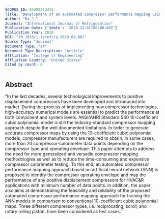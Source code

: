 ```yaml
---
SCOPUS_ID: 85092313473
Title: "Development of an automated compressor performance mapping using artificial neural network and multiple compressor technologies"
Author: "Ma J."
Journal: "International Journal of Refrigeration"
Publication Date: {'$date': '2020-12-01T00:00:00Z'}
Publication Year: 2020
DOI: "10.1016/j.ijrefrig.2020.08.001"
Source Type: "Journal"
Document Type: "ar"
Document Type Description: "Article"
Affliation: "College of Engineering"
Affliation Country: "United States"
Cited by count: 8
---
```


## Abstract
"In the last decades, several technological improvements to positive displacement compressors have been developed and introduced into market. During the process of implementing new compressor technologies, high-accuracy numerical models are essential to predict the performance at both component and system levels. ANSI/AHRI Standard 540 10-coefficient cubic polynomial model is still the industry-standard compressor mapping approach despite the well documented limitations. In order to generate accurate compressor maps by using the 10-coefficient cubic polynomial models, compressor manufacturers are required to obtain, in some cases, more than 20 compressor-calorimeter data points depending on the compressor type and operating envelope. This paper attempts to address the need for more generalized and versatile compressor mapping methodologies as well as to reduce the time-consuming and expensive compressor calorimeter testing. To this end, an automated compressor performance mapping approach based on artificial neural network (ANN) is proposed to identify the compressor operating envelope and map the performance of any positive displacement compressors for HVAC&R applications with minimum number of data points. In addition, the paper also aims at demonstrating the feasibility and reliability of the proposed automated compressor performance mapping approach for training the ANN models in comparison to conventional 10-coefficient cubic polynomial maps. Three different compressor types, i.e. reciprocating, scroll, and rotary rolling piston, have been considered as test cases."
